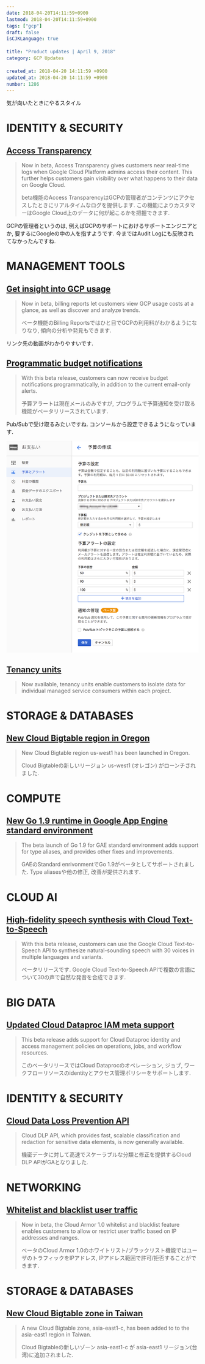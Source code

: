 ```yaml
---
date: 2018-04-20T14:11:59+0900
lastmod: 2018-04-20T14:11:59+0900
tags: ["gcp"]
draft: false
isCJKLanguage: true

title: "Product updates | April 9, 2018"
category: GCP Updates

created_at: 2018-04-20 14:11:59 +0900
updated_at: 2018-04-20 14:11:59 +0900
number: 1286
---
```


気が向いたときにやるスタイル

# IDENTITY & SECURITY

## [Access Transparency](https://cloud.google.com/access-transparency/)

> Now in beta, Access Transparency gives customers near real-time logs when Google Cloud Platform admins access their content. This further helps customers gain visibility over what happens to their data on Google Cloud.
>
> beta機能のAccess TransparencyはGCPの管理者がコンテンツにアクセスしたときにリアルタイムなログを提供します. この機能によりカスタマーはGoogle Cloud上のデータに何が起こるかを把握できます.

GCPの管理者というのは, 例えばGCPのサポートにおけるサポートエンジニアとか, 要するにGoogleの中の人を指すようです. 今まではAudit Logにも反映されてなかったんですね.

# MANAGEMENT TOOLS

## [Get insight into GCP usage](https://cloudplatform.googleblog.com/2018/03/understand-your-spending-at-a-glance-with-Google-Cloud-Billing-reports-beta.html)

> Now in beta, billing reports let customers view GCP usage costs at a glance, as well as discover and analyze trends.
>
> ベータ機能のBilling Reportsではひと目でGCPの利用料がわかるようになりなり, 傾向の分析や発見もできます.

リンク先の動画がわかりやすいです.

## [Programmatic budget notifications](https://cloud.google.com/billing/docs/how-to/budgets)

> With this beta release, customers can now receive budget notifications programmatically, in addition to the current email-only alerts.
>
> 予算アラートは現在メールのみですが, プログラムで予算通知を受け取る機能がベータリリースされています.

Pub/Subで受け取るみたいですね. コンソールから設定できるようになっています.

<img width="739" alt="スクリーンショット_2018-04-20_12_12_07.png (296.9 kB)" src="/images/2018/04/20/1.png">

## [Tenancy units](https://cloud.google.com/service-consumer-management/tenancy-units/docs/overview)

> Now available, tenancy units enable customers to isolate data for individual managed service consumers within each project.

# STORAGE & DATABASES

## [New Cloud Bigtable region in Oregon](https://cloud.google.com/bigtable/docs/locations)

> New Cloud Bigtable region us-west1 has been launched in Oregon.
>
> Cloud Bigtableの新しいリージョン us-west1 (オレゴン) がローンチされました.

# COMPUTE

## [New Go 1.9 runtime in Google App Engine standard environment](https://cloud.google.com/appengine/docs/standard/go/release-notes)

> The beta launch of Go 1.9 for GAE standard environment adds support for type aliases, and provides other fixes and improvements.
>
> GAEのStandard enrivonmentでGo 1.9がベータとしてサポートされました. Type aliasesや他の修正, 改善が提供されます.

# CLOUD AI

## [High-fidelity speech synthesis with Cloud Text-to-Speech](https://cloud.google.com/text-to-speech/)

> With this beta release, customers can use the Google Cloud Text-to-Speech API to synthesize natural-sounding speech with 30 voices in multiple languages and variants.
>
> ベータリリースです. Google Cloud Text-to-Speech APIで複数の言語について30の声で自然な発音を合成できます.

# BIG DATA

## [Updated Cloud Dataproc IAM meta support](https://cloud.google.com/dataproc/docs/concepts/iam/iam)

> This beta release adds support for Cloud Dataproc identity and access management policies on operations, jobs, and workflow resources.
>
> このベータリリースではCloud Dataprocのオペレーション, ジョブ, ワークフローリソースのidentityとアクセス管理ポリシーをサポートします.

# IDENTITY &amp; SECURITY

## [Cloud Data Loss Prevention API](https://cloudplatform.googleblog.com/2018/03/take-charge-of-your-sensitive-data-with-the-Cloud-DLP-API.html)

> Cloud DLP API, which provides fast, scalable classification and redaction for sensitive data elements, is now generally available.
>
> 機密データに対して高速でスケーラブルな分類と修正を提供するCloud DLP APIがGAとなりました.

# NETWORKING

## [Whitelist and blacklist user traffic](https://cloud.google.com/armor/)

> Now in beta, the Cloud Armor 1.0 whitelist and blacklist feature enables customers to allow or restrict user traffic based on IP addresses and ranges.
>
> ベータのCloud Armor 1.0のホワイトリスト/ブラックリスト機能ではユーザのトラフィックをIPアドレス, IPアドレス範囲で許可/拒否することができます.

# STORAGE &amp; DATABASES

## [New Cloud Bigtable zone in Taiwan](https://cloud.google.com/bigtable/)

> A new Cloud Bigtable zone, asia-east1-c, has been added to to the asia-east1 region in Taiwan.
>
> Cloud Bigtableの新しいゾーン asia-east1-c が asia-east1 リージョン(台湾)に追加されました.

